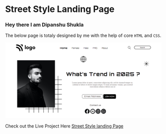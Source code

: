 # Street Style Landing Page
### Hey there I am Dipanshu Shukla

The below page is totaly designed by me with the help of  core `HTML` and `CSS`.



![Output](Output.png)

Check out the Live Project Here [Street Style landing Page](https://street-sty-lp.netlify.app/)


